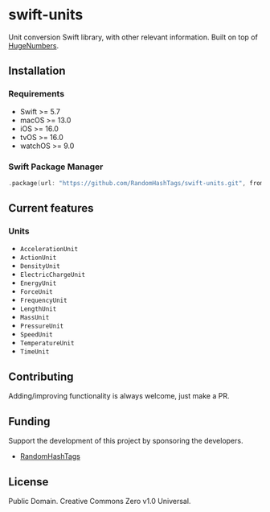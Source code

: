 # swift-units
Unit conversion Swift library, with other relevant information. Built on top of [HugeNumbers](https://github.com/RandomHashTags/swift_huge-numbers).

## Installation
### Requirements
- Swift >= 5.7
- macOS >= 13.0
- iOS >= 16.0
- tvOS >= 16.0
- watchOS >= 9.0
### Swift Package Manager
```swift
.package(url: "https://github.com/RandomHashTags/swift-units.git", from: "1.1.3")
```

## Current features
### Units
- `AccelerationUnit`
- `ActionUnit`
- `DensityUnit`
- `ElectricChargeUnit`
- `EnergyUnit`
- `ForceUnit`
- `FrequencyUnit`
- `LengthUnit`
- `MassUnit`
- `PressureUnit`
- `SpeedUnit`
- `TemperatureUnit`
- `TimeUnit`

## Contributing
Adding/improving functionality is always welcome, just make a PR.

## Funding
Support the development of this project by sponsoring the developers.
- [RandomHashTags](https://github.com/sponsors/RandomHashTags)

## License
Public Domain. Creative Commons Zero v1.0 Universal.
